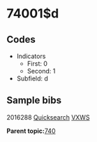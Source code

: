 # 74001$d

## Codes

-   Indicators
    -   First: 0
    -   Second: 1
-   Subfield: d

## Sample bibs

2016288 [Quicksearch](https://search.library.yale.edu/catalog/2016288) [VXWS](http://prodorbis.library.yale.edu:7014/vxws/GetHoldingsService?bibId=2016288)

**Parent topic:**[740](../../tags/740/740.md)


